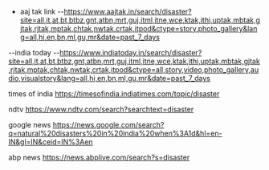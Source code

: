 - aaj tak link
--https://www.aajtak.in/search/disaster?site=all,it,at,bt,btbz,gnt,atbn,mrt,guj,itml,itne,wce,ktak,ithi,uptak,mbtak,gjtak,rjtak,mptak,chtak,nwtak,crtak,itpod&ctype=story,photo_gallery&lang=all,hi,en,bn,ml,gu,mr&date=past_7_days

--india today 
--https://www.indiatoday.in/search/disaster?site=all,it,at,bt,btbz,gnt,atbn,mrt,guj,itml,itne,wce,ktak,ithi,uptak,mbtak,gjtak,rjtak,mptak,chtak,nwtak,crtak,itpod&ctype=all,story,video,photo_gallery,audio,visualstory&lang=all,hi,en,bn,ml,gu,mr&date=past_7_days



times of india 
https://timesofindia.indiatimes.com/topic/disaster

ndtv
https://www.ndtv.com/search?searchtext=disaster

google news 
https://news.google.com/search?q=natural%20disasters%20in%20india%20when%3A1d&hl=en-IN&gl=IN&ceid=IN%3Aen

abp news 
https://news.abplive.com/search?s=disaster